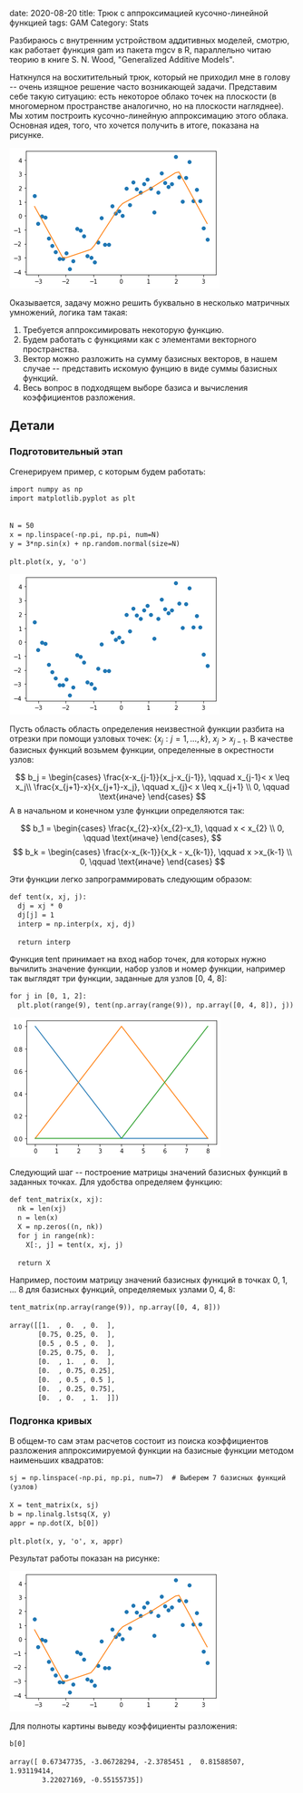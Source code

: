 date: 2020-08-20
title: Трюк с аппроксимацией кусочно-линейной функцией
tags: GAM
Category: Stats

Разбираюсь с внутренним устройством аддитивных моделей, смотрю, как работает функция gam из пакета mgcv в R, параллельно читаю теорию в книге S. N. Wood, "Generalized Additive Models".

Наткнулся на восхитительный трюк, который не приходил мне в голову -- очень изящное решение часто возникающей задачи. Представим себе такую ситуацию: есть некоторое облако точек на плоскости (в многомерном пространстве аналогично, но на плоскости нагляднее). Мы хотим построить кусочно-линейную аппроксимацию этого облака. Основная идея, того, что хочется получить в итоге, показана на рисунке.

![Пример](images/2020-08-20/result.png "Пример кусочно-линейной аппроксимации.")

Оказывается, задачу можно решить буквально в несколько матричных умножений, логика там такая:

1. Требуется аппроксимировать некоторую функцию.
2. Будем работать с функциями как с элементами векторного пространства.
3. Вектор можно разложить на сумму базисных векторов, в нашем случае -- представить искомую фунцию в виде суммы 
   базисных функций.
4. Весь вопрос в подходящем выборе базиса и вычисления коэффициентов разложения.

## Детали

### Подготовительный этап

Сгенерируем пример, с которым будем работать:

```{python}
import numpy as np
import matplotlib.pyplot as plt


N = 50
x = np.linspace(-np.pi, np.pi, num=N)
y = 3*np.sin(x) + np.random.normal(size=N)

plt.plot(x, y, 'o')
```

![Пример точек](images/2020-08-20/points.png "Тестовый пример.")

Пусть область область определения неизвестной функции разбита на отрезки при помощи узловых точек:
$\{x_j: j=1, \dots, k\}$, $x_j > x_{j-1}$. 
В качестве базисных функций возьмем функции, определенные в окрестности узлов:

$$
b_j = \begin{cases} \frac{x-x_{j-1}}{x_j-x_{j-1}}, \qquad x_{j-1}< x \leq x_j\\ \frac{x_{j+1}-x}{x_{j+1}-x_j}, \qquad x_{j}< x \leq x_{j+1} \\ 0, \qquad \text{иначе}  \end{cases}
$$
А в начальном и конечном узле функции определяются так:

$$
b_1 = \begin{cases} \frac{x_{2}-x}{x_{2}-x_1}, \qquad x < x_{2} \\ 0, \qquad \text{иначе}  \end{cases}, 
$$
$$
b_k = \begin{cases} \frac{x-x_{k-1}}{x_k - x_{k-1}}, \qquad x >x_{k-1} \\ 0, \qquad \text{иначе}  \end{cases}
$$

Эти функции легко запрограммировать следующим образом:
```{python}
def tent(x, xj, j):
  dj = xj * 0
  dj[j] = 1
  interp = np.interp(x, xj, dj)

  return interp
```
Функция tent принимает на вход набор точек, для которых нужно вычилить значение функции, набор узлов и номер функции, например так выглядят три функции, заданные 
для узлов [0, 4, 8]:

```{python}
for j in [0, 1, 2]:
  plt.plot(range(9), tent(np.array(range(9)), np.array([0, 4, 8]), j))

```
![Пример функций](images/2020-08-20/tents.png "Пример функций.")

Следующий шаг -- построение матрицы значений базисных функций в заданных точках. Для удобства определяем функцию:
```{python}
def tent_matrix(x, xj):
  nk = len(xj)
  n = len(x)
  X = np.zeros((n, nk))
  for j in range(nk):
    X[:, j] = tent(x, xj, j)

  return X
```
Например, постоим матрицу значений базисных функций в точках 0, 1, ... 8 для базисных функций, определяемых узлами 0, 4, 8:

```{python}
tent_matrix(np.array(range(9)), np.array([0, 4, 8]))

array([[1.  , 0.  , 0.  ],
       [0.75, 0.25, 0.  ],
       [0.5 , 0.5 , 0.  ],
       [0.25, 0.75, 0.  ],
       [0.  , 1.  , 0.  ],
       [0.  , 0.75, 0.25],
       [0.  , 0.5 , 0.5 ],
       [0.  , 0.25, 0.75],
       [0.  , 0.  , 1.  ]])
```

### Подгонка кривых
В общем-то сам этам расчетов состоит из поиска коэффициентов разложения аппроксимируемой функции на базисные функции методом наименьших квадратов:

```{python}
sj = np.linspace(-np.pi, np.pi, num=7)  # Выберем 7 базисных функций (узлов)

X = tent_matrix(x, sj)
b = np.linalg.lstsq(X, y)
appr = np.dot(X, b[0])

plt.plot(x, y, 'o', x, appr)
```
Результат работы показан на рисунке:

![Пример](images/2020-08-20/result.png "Пример кусочно-линейной аппроксимации.")

Для полноты картины выведу коэффициенты разложения:
```{python}
b[0]

array([ 0.67347735, -3.06728294, -2.3785451 ,  0.81588507,  1.93119414,
        3.22027169, -0.55155735])
```
